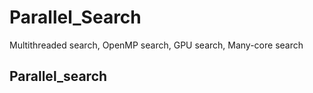 # Parallel_Search
Multithreaded search, OpenMP search, GPU search, Many-core search 

## Parallel_search
